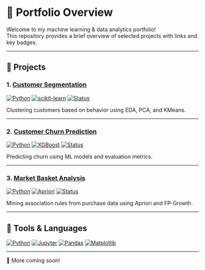 # 🧠 Portfolio Overview

Welcome to my machine learning & data analytics portfolio!  
This repository provides a brief overview of selected projects with links and key badges.  

---

## 🚀 Projects

### 1. [Customer Segmentation](https://github.com/Pkhoei/customer-segmentation)

[![Python](https://img.shields.io/badge/Python-3776AB?style=flat&logo=python&logoColor=white)](https://www.python.org/)
[![scikit-learn](https://img.shields.io/badge/scikit--learn-F7931E?style=flat&logo=scikit-learn&logoColor=white)](https://scikit-learn.org/)
[![Status](https://img.shields.io/badge/Status-In%20Progress-yellow)]()

Clustering customers based on behavior using EDA, PCA, and KMeans.

---

### 2. [Customer Churn Prediction](https://github.com/Pkhoei/customer-churn-prediction)

[![Python](https://img.shields.io/badge/Python-3776AB?style=flat&logo=python&logoColor=white)]()
[![XGBoost](https://img.shields.io/badge/XGBoost-EC7C26?style=flat&logo=xgboost&logoColor=white)]()
[![Status](https://img.shields.io/badge/Status-In%20Progress-yellow)]()

Predicting churn using ML models and evaluation metrics.

---

### 3. [Market Basket Analysis](https://github.com/Pkhoei/market-basket-analysis)

[![Python](https://img.shields.io/badge/Python-3776AB?style=flat&logo=python&logoColor=white)]()
[![Apriori](https://img.shields.io/badge/Apriori-Rule%20Mining-blue)]()
[![Status](https://img.shields.io/badge/Status-In%20Progress-yellow)]()

Mining association rules from purchase data using Apriori and FP-Growth.

---

## 🧰 Tools & Languages

[![Python](https://img.shields.io/badge/Python-3.9+-blue)]()
[![Jupyter](https://img.shields.io/badge/Jupyter-Notebook-orange)]()
[![Pandas](https://img.shields.io/badge/Pandas-Data%20Analysis-purple)]()
[![Matplotlib](https://img.shields.io/badge/Matplotlib-Visualization-yellowgreen)]()

---
🌟 More coming soon!

